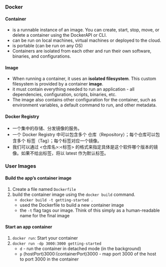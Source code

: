 ### Docker

#### Container
- is a runnable instance of an image. You can create, start, stop, move, or delete a container using the DockerAPI or CLI.
- can be run on local machines, virtual machines or deployed to the cloud.
- is portable (can be run on any OS)
- Containers are isolated from each other and run their own software, binaries, and configurations.

#### Image
- When running a container, it uses an **isolated filesystem**. This custom filesystem is provided by a container **image**.
- it must contain everything needed to run an application - all dependencies, configuration, scripts, binaries, etc.
- The image also contains other configuration for the container, such as environment variables, a default command to run, and other metadata.

#### Docker Registry
- 一个集中的存储、分发镜像的服务。
- 一个 Docker Registry 中可以包含多个 仓库（Repository）；每个仓库可以包含多个 标签（Tag）；每个标签对应一个镜像。
- 我们可以通过 <仓库名>:<标签> 的格式来指定具体是这个软件哪个版本的镜像。如果不给出标签，将以 latest 作为默认标签。

### User Images

#### Build the app’s container image
1. Create a file named `Dockerfile`
2. build the container image using the `docker build` command.
   - `docker build -t getting-started .`
   - used the Dockerfile to build a new container image
   -  the `-t` flag tags our image. Think of this simply as a human-readable name for the final image

#### Start an app container
1. `docker run`: Start your container
2.  `docker run -dp 3000:3000 getting-started`
      - `d` - run the container in detached mode (in the background)
      - `p` (hostPort)3000:(containerPort)3000 - map port 3000 of the host to port 3000 in the container


